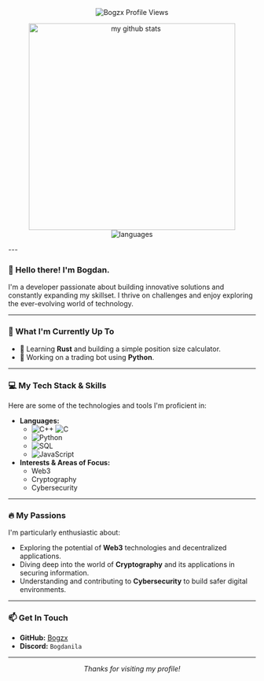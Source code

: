 <div align="center">
  <img src="https://komarev.com/ghpvc/?username=Bogzx&label=Profile%20Views&color=blueviolet&style=flat-square" alt="Bogzx Profile Views" />
</div>

<p align="center">
  <img src="https://github-readme-stats.vercel.app/api?username=Bogzx&show_icons=true&theme=radical" alt="my github stats" width="420"/> 
  <img src="https://github-readme-stats.vercel.app/api/top-langs/?username=Bogzx&layout=compact&theme=radical" alt="languages" height="165">
  </p>
---

### 👋 Hello there! I'm Bogdan.

I'm a developer passionate about building innovative solutions and constantly expanding my skillset. I thrive on challenges and enjoy exploring the ever-evolving world of technology.

---

### 🚀 What I'm Currently Up To

* 🌱 Learning **Rust** and building a simple position size calculator.
* 🤖 Working on a trading bot using **Python**.

---

### 💻 My Tech Stack & Skills

Here are some of the technologies and tools I'm proficient in:

* **Languages:**
    * ![C++](https://img.shields.io/badge/C%2B%2B-00599C?style=for-the-badge&logo=c%2B%2B&logoColor=white) ![C](https://img.shields.io/badge/C-A8B9CC?style=for-the-badge&logo=c&logoColor=black)
    * ![Python](https://img.shields.io/badge/Python-3776AB?style=for-the-badge&logo=python&logoColor=white)
    * ![SQL](https://img.shields.io/badge/SQL-4479A1?style=for-the-badge&logo=mysql&logoColor=white) 
    * ![JavaScript](https://img.shields.io/badge/JavaScript-F7DF1E?style=for-the-badge&logo=javascript&logoColor=black)
* **Interests & Areas of Focus:**
    * Web3
    * Cryptography
    * Cybersecurity

---

### 🔥 My Passions

I'm particularly enthusiastic about:

* Exploring the potential of **Web3** technologies and decentralized applications.
* Diving deep into the world of **Cryptography** and its applications in securing information.
* Understanding and contributing to **Cybersecurity** to build safer digital environments.

---

### 📫 Get In Touch

* **GitHub:** [Bogzx](https://github.com/Bogzx)
* **Discord:** `Bogdanila`

---
<p align="center">
  <em>Thanks for visiting my profile!</em>
</p>
